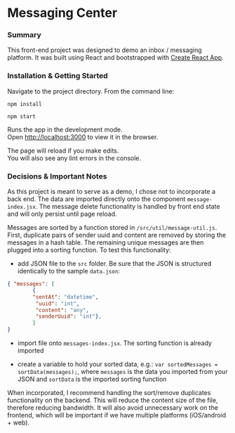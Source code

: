# Messaging Center

### Summary
This front-end project was designed to demo an inbox / messaging platform. It was built using React and bootstrapped with [Create React App](https://github.com/facebook/create-react-app). 

### Installation & Getting Started

Navigate to the project directory. From the command line:

`npm install`

`npm start`

Runs the app in the development mode.<br />
Open [http://localhost:3000](http://localhost:3000) to view it in the browser.

The page will reload if you make edits.<br />
You will also see any lint errors in the console.

### Decisions & Important Notes
As this project is meant to serve as a demo, I chose not to incorporate a back end. The data are imported directly onto the component `message-index.jsx`. The message delete functionality is handled by front end state and will only persist until page reload. 

Messages are sorted by a function stored in `/src/util/message-util.js`. First, duplicate pairs of sender uuid and content are removed by storing the messages in a hash table. The remaining unique messages are then plugged into a sorting function. To test this functionality:

* add JSON file to the `src` folder. Be sure that the JSON is structured identically to the sample `data.json`:
```JSON
{ "messages": [
        {
        "sentAt": "datetime",
         "uuid": "int",
         "content": "any",
         "senderUuid": "int"},
        ]
}
```

* import file onto `messages-index.jsx`. The sorting function is already imported

* create a variable to hold your sorted data, e.g.: `var sortedMessages = sortData(messages);`, where `messages` is the data you imported from your JSON and `sortData` is the imported sorting function

When incorporated, I recommend handling the sort/remove duplicates functionality on the backend. This will reduce the content size of the file, therefore reducing bandwidth. It will also avoid unnecessary work on the frontend, which will be important if we have multiple platforms (iOS/android + web).
